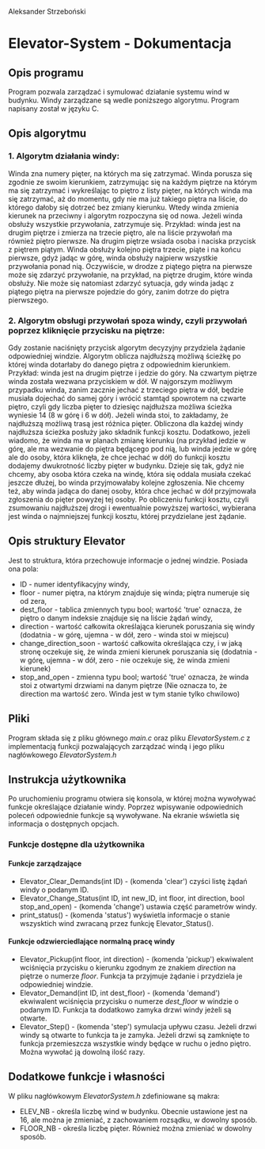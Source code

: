 Aleksander Strzeboński
# Elevator-System - Dokumentacja
## Opis programu
Program pozwala zarządzać i symulować działanie systemu wind w budynku. Windy zarządzane są wedle poniższego algorytmu. Program napisany został w języku C.
## Opis algorytmu
### 1. Algorytm działania windy:
Winda zna numery pięter, na których ma się zatrzymać. Winda porusza się zgodnie ze swoim kierunkiem, zatrzymując się na każdym piętrze na którym ma się zatrzymać i wykreślając to piętro z listy pięter, na których winda ma się zatrzymać, aż do momentu, gdy nie ma już takiego piętra na liście, do którego dałoby się dotrzeć bez zmiany kierunku. Wtedy winda zmienia kierunek na przeciwny i algorytm rozpoczyna się od nowa. Jeżeli winda obsłuży wszystkie przywołania, zatrzymuje się. Przykład: winda jest na drugim piętrze i zmierza na trzecie piętro, ale na liście przywołań ma również piętro pierwsze. Na drugim piętrze wsiada osoba i naciska przycisk z piętrem piątym. Winda obsłuży kolejno piętra trzecie, piąte i na końcu pierwsze, gdyż jadąc w górę, winda obsłuży najpierw wszystkie przywołania ponad nią. Oczywiście, w drodze z piątego piętra na pierwsze może się zdarzyć przywołanie, na przykład, na piętrze drugim, które winda obsłuży. Nie może się natomiast zdarzyć sytuacja, gdy winda jadąc z piątego piętra na pierwsze pojedzie do góry, zanim dotrze do piętra pierwszego.
### 2. Algorytm obsługi przywołań spoza windy, czyli przywołań poprzez kliknięcie przycisku na piętrze:
Gdy zostanie naciśnięty przycisk algorytm decyzyjny przydziela żądanie odpowiedniej windzie. Algorytm oblicza najdłuższą możliwą ścieżkę po której winda dotarłaby do danego piętra z odpowiednim kierunkiem. Przykład: winda jest na drugim piętrze i jedzie do góry. Na czwartym piętrze winda została wezwana przyciskiem w dół. W najgorszym możliwym przypadku winda, zanim zacznie jechać z trzeciego piętra w dół, będzie musiała dojechać do samej góry i wrócić stamtąd spowrotem na czwarte piętro, czyli gdy liczba pięter to dziesięc najdłuższa możliwa ścieżka wyniesie 14 (8 w górę i 6 w dół). Jeżeli winda stoi, to zakładamy, że najdłuższą możliwą trasą jest różnica pięter. Obliczona dla każdej windy najdłuższa ścieżka posłuży jako składnik funkcji kosztu. Dodatkowo, jeżeli wiadomo, że winda ma w planach zmianę kierunku (na przykład jedzie w górę, ale ma wezwanie do piętra będącego pod nią, lub winda jedzie w górę ale do osoby, która kliknęła, że chce jechać w dół) do funkcji kosztu dodajemy dwukrotność liczby pięter w budynku. Dzieje się tak, gdyż nie chcemy, aby osoba która czeka na windę, która się oddala musiała czekać jeszcze dłużej, bo winda przyjmowałaby kolejne zgłoszenia. Nie chcemy też, aby winda jadąca do danej osoby, która chce jechać w dół przyjmowała zgłoszenia do pięter powyżej tej osoby. Po obliczeniu funkcji kosztu, czyli zsumowaniu najdłuższej drogi i ewentualnie powyższej wartości, wybierana jest winda o najmniejszej funkcji kosztu, której przydzielane jest żądanie.
## Opis struktury Elevator
Jest to struktura, która przechowuje informacje o jednej windzie. Posiada ona pola:
 * ID - numer identyfikacyjny windy,
 * floor - numer piętra, na którym znajduje się winda; piętra numeruje się od zera,
 * dest_floor - tablica zmiennych typu bool; wartość 'true' oznacza, że piętro o danym indeksie znajduje się na liście żądań windy,
 * direction - wartość całkowita określająca kierunek poruszania się windy (dodatnia - w górę, ujemna - w dół, zero - winda stoi w miejscu)
 * change_direction_soon - wartość całkowita określająca czy, i w jaką stronę oczekuje się, że winda zmieni kierunek poruszania się (dodatnia - w górę, ujemna - w dół, zero - nie oczekuje się, że winda zmieni kierunek)
 * stop_and_open - zmienna typu bool; wartość 'true' oznacza, że winda stoi z otwartymi drzwiami na danym piętrze (Nie oznacza to, że direction ma wartość zero. Winda jest w tym stanie tylko chwilowo)
## Pliki
Program składa się z pliku głównego _main.c_ oraz pliku _ElevatorSystem.c_ z implementacją funkcji pozwalających zarządzać windą i jego pliku nagłówkowego _ElevatorSystem.h_
## Instrukcja użytkownika
Po uruchomieniu programu otwiera się konsola, w której można wywoływać funkcje określające działanie windy. Poprzez wpisywanie odpowiednich poleceń odpowiednie funkcje są wywoływane. Na ekranie wświetla się informacja o dostępnych opcjach.
### Funkcje dostępne dla użytkownika
#### Funkcje zarządzające
* Elevator_Clear_Demands(int ID) - (komenda 'clear') czyści listę żądań windy o podanym ID.
* Elevator_Change_Status(int ID, int new_ID, int floor, int direction, bool stop_and_open) - (komenda 'change') ustawia część parametrów windy.
* print_status() - (komenda 'status') wyświetla informacje o stanie wszysktich wind zwracaną przez funkcję Elevator_Status().
#### Funkcje odzwierciedlające normalną pracę windy
* Elevator_Pickup(int floor, int direction) - (komenda 'pickup') ekwiwalent wciśnięcia przycisku o kierunku zgodnym ze znakiem _direction_ na piętrze o numerze _floor_. Funkcja ta przyjmuje żądanie i przydziela je odpowiedniej windzie.
* Elevator_Demand(int ID, int dest_floor) - (komenda 'demand') ekwiwalent wciśnięcia przycisku o numerze _dest_floor_ w windzie o podanym ID. Funkcja ta dodatkowo zamyka drzwi windy jeżeli są otwarte.
* Elevator_Step() - (komenda 'step') symulacja upływu czasu. Jeżeli drzwi windy są otwarte to funkcja ta je zamyka. Jeżeli drzwi są zamknięte to funkcja przemieszcza wszystkie windy będące w ruchu o jedno piętro. Można wywołać ją dowolną ilość razy.
## Dodatkowe funkcje i własności 
W pliku nagłówkowym _ElevatorSystem.h_ zdefiniowane są makra:
 * ELEV_NB - określa liczbę wind w budynku. Obecnie ustawione jest na 16, ale można je zmieniać, z zachowaniem rozsądku, w dowolny sposób.
 * FLOOR_NB - określa liczbę pięter. Również można zmieniać w dowolny sposób.
 
